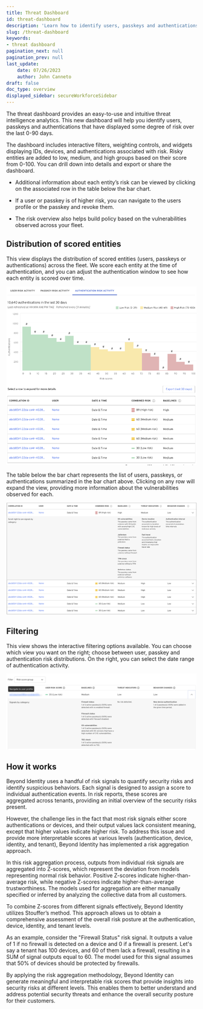 ```yaml
---
title: Threat Dashboard
id: threat-dashboard
description: 'Learn how to identify users, passkeys and authentications that have displayed some degree of risk over the last 0-90 days. Risky entities are added to low, medium, and high groups based on their score from 0-100. You can filter the view of this dashboard and the accompanying table based on these groups. '
slug: /threat-dashboard
keywords: 
- threat dashboard
pagination_next: null
pagination_prev: null
last_update: 
    date: 07/26/2023  
    author: John Canneto  
draft: false
doc_type: overview
displayed_sidebar: secureWorkforceSidebar
---
```



The threat dashboard provides an easy-to-use and intuitive threat intelligence analytics. This new dashboard will help you identify users, passkeys and authentications that have displayed some degree of risk over the last 0-90 days. 

The dashboard includes interactive filters, weighting controls, and widgets displaying IDs, devices, and authentications associated with risk. Risky entities are added to low, medium, and high groups based on their score from 0-100. You can drill down into details and export or share the dashboard. 

- Additional information about each entity’s risk can be viewed by clicking on the associated row in the table below the bar chart.

- If a user or passkey is of higher risk, you can navigate to the users profile or the passkey and revoke them.

- The risk overview also helps build policy based on the vulnerabilities observed across your fleet.


## Distribution of scored entities

This view displays the distribution of scored entities (users, passkeys or authentications) across the fleet. We score each entity at the time of authentication, and you can adjust the authentication window to see how each entity is scored over time. 


![Screenshot showing the distribution of scored entities (users, passkeys or authentications) across the fleet.](./images/authentication-risk-activity.png)


The table below the bar chart represents the list of users, passkeys, or authentications summarized in the bar chart above. Clicking on any row will expand the view, providing more information about the vulnerabilities observed for each.

![Screenshot showing the list of users, passkeys, or authentications summarized in the bar chart above](./images/list-of-users-passkeys-or-authentications.png)

## Filtering

This view shows the interactive filtering options available. You can choose which view you want on the right; choose between user, passkey and authentication risk distributions.  On the right, you can select the date range of authentication activity.

![Screenshot showing the Risk Overview filtering on Risk score group.](./images/risk-overview-filter.png )



## How it works

Beyond Identity uses a handful of risk signals to quantify security risks and identify suspicious behaviors. Each signal is designed to assign a score to individual authentication events. In risk reports, these scores are aggregated across tenants, providing an initial overview of the security risks present.

However, the challenge lies in the fact that most risk signals either score authentications or devices, and their output values lack consistent meaning, except that higher values indicate higher risk. To address this issue and provide more interpretable scores at various levels (authentication, device, identity, and tenant), Beyond Identity has implemented a risk aggregation approach.

In this risk aggregation process, outputs from individual risk signals are aggregated into Z-scores, which represent the deviation from models representing normal risk behavior. Positive Z-scores indicate higher-than-average risk, while negative Z-scores indicate higher-than-average trustworthiness. The models used for aggregation are either manually specified or inferred by analyzing the collective data from all customers.

To combine Z-scores from different signals effectively, Beyond Identity utilizes Stouffer’s method. This approach allows us to obtain a comprehensive assessment of the overall risk posture at the authentication, device, identity, and tenant levels.

As an example, consider the "Firewall Status" risk signal. It outputs a value of 1 if no firewall is detected on a device and 0 if a firewall is present. Let's say a tenant has 100 devices, and 60 of them lack a firewall, resulting in a SUM of signal outputs equal to 60. The model used for this signal assumes that 50% of devices should be protected by firewalls.

By applying the risk aggregation methodology, Beyond Identity can generate meaningful and interpretable risk scores that provide insights into security risks at different levels. This enables them to better understand and address potential security threats and enhance the overall security posture for their customers.

